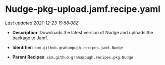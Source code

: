 # Nudge-pkg-upload.jamf.recipe.yaml

_Last updated 2021-12-23 19:58:08Z_

- **Description**: Downloads the latest version of Nudge and uploads the package to Jamf.

- **Identifier**: `com.github.grahampugh.recipes.jamf.Nudge`

- **Parent Recipes**: `com.github.grahampugh.recipes.pkg.Nudge`